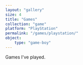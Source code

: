 ```yaml
---
layout: "gallery"
size: 4
title: "Games"
collection: "game"
platform: "PlayStation"
permalink: "/games/playstation/"
object:
    type: "game-boy"
---
```


Games I've played.
